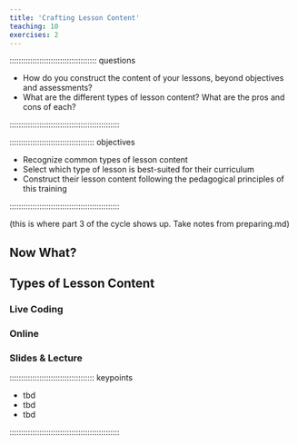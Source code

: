 ```yaml
---
title: 'Crafting Lesson Content'
teaching: 10
exercises: 2
---
```


:::::::::::::::::::::::::::::::::::::: questions 

- How do you construct the content of your lessons, beyond objectives and assessments?
- What are the different types of lesson content? What are the pros and cons of each?

::::::::::::::::::::::::::::::::::::::::::::::::

::::::::::::::::::::::::::::::::::::: objectives

- Recognize common types of lesson content
- Select which type of lesson is best-suited for their curriculum
- Construct their lesson content following the pedagogical principles of this training

::::::::::::::::::::::::::::::::::::::::::::::::

(this is where part 3 of the cycle shows up. Take notes from preparing.md)


## Now What?

## Types of Lesson Content

### Live Coding

### Online

### Slides & Lecture


::::::::::::::::::::::::::::::::::::: keypoints 

- tbd
- tbd
- tbd

::::::::::::::::::::::::::::::::::::::::::::::::

